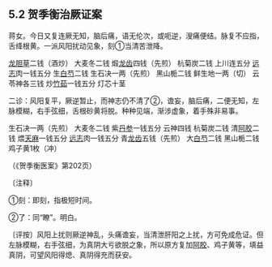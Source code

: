 ## 5.2 贺季衡治厥证案

蒋女。今日又复连厥无知，脑后痛，语无伦次，或呃逆，溲痛便结。脉复不应指，舌绛根黄。一派风阳扰动见象，刻①当清苦泄降。

[龙胆草](https://www.gmzyjc.com/read/bc/bc03-0.2.4.0.0.md)二钱（酒炒） 大麦冬二钱 煅[龙齿](https://www.gmzyjc.com/read/bc/bc09-0.1.4.0.0.md)四钱（先煎） 杭菊炭二钱 上川连五分 [远志](https://www.gmzyjc.com/read/bc/bc09-0.2.3.0.0.md)肉一钱五分 生[白芍](https://www.gmzyjc.com/read/bc/bc17-0.3.4.0.0.md)二钱 生石决一两（先煎） 黑山栀二钱 鲜生地一两（切） 云苓神各三钱 炒[竹茹](https://www.gmzyjc.com/read/bc/bc16-0.2.5.0.0.md)一钱五分 灯芯十茎

二诊：风阳复平，厥逆暂止，而神志仍不清了②，谵妄，脑后痛，二便无知，左脉模糊，右手弦细，舌根砂黄将脱。种种见端，渐涉虚象，着手殊非易事。

生石决一两（先煎） 大麦冬二钱 紫[丹参](https://www.gmzyjc.com/read/bc/bc12-0.0.7.0.0.md)一钱五分 云神四钱 杭菊炭二钱 清[阿胶](https://www.gmzyjc.com/read/bc/bc17-0.3.5.0.0.md)二钱 煨[天麻](https://www.gmzyjc.com/read/bc/bc10-0.0.6.0.0.md)一钱五分 [远志](https://www.gmzyjc.com/read/bc/bc09-0.2.3.0.0.md)肉一钱五分 青[龙齿](https://www.gmzyjc.com/read/bc/bc09-0.1.4.0.0.md)五钱（先煎） 大[白芍](https://www.gmzyjc.com/read/bc/bc17-0.3.4.0.0.md)二钱 黑山栀二钱 鸡子黄1枚（冲）

（《贺季衡医案》第202页）

〔注释〕

①刻：即刻，指极短时间。

②了：同“瞭”。明白。

〔评按〕风阳上扰则厥逆神乱，头痛谵妄，当清泄肝阳之上扰，方可免成危证。但左脉模糊，右手弦细，为真阴大亏欲脱之象，所以原方复加[阿胶](https://www.gmzyjc.com/read/bc/bc17-0.3.5.0.0.md)、鸡子黄等，填益真阴，可望风阳得熄、真阴得充而获安。
